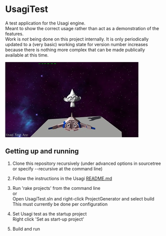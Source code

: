 UsagiTest
=========

A test application for the Usagi engine.  
Meant to show the correct usage rather than act as a demonstration of the features.  
Work is *not* being done on this project internally. It is only periodically updated to a (very basic) working state for version number increases because there is nothing more complex that can be made publically available at this time.  

![](Documents/Images/PreviewImage.jpg)

Getting up and running
----------------------


1. Clone this repository recursively (under advanced options in sourcetree or specify --recursive at the command line)

1. Follow the instructions in the Usagi [README.md](https://github.com/vitei/Usagi/blob/master/README.md)

1. Run 'rake projects' from the command line  
   or  
   Open UsagiTest.sln and right-click ProjectGenerator and select build  
   This must currently be done per configuration

1. Set Usagi test as the startup project  
   Right click 'Set as start-up project'
   
1. Build and run
